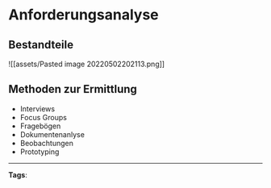 # Anforderungsanalyse

## Bestandteile

![[assets/Pasted image 20220502202113.png]]

## Methoden zur Ermittlung

- Interviews
- Focus Groups
- Fragebögen
- Dokumentenanlyse
- Beobachtungen
- Prototyping

---

**Tags**:
